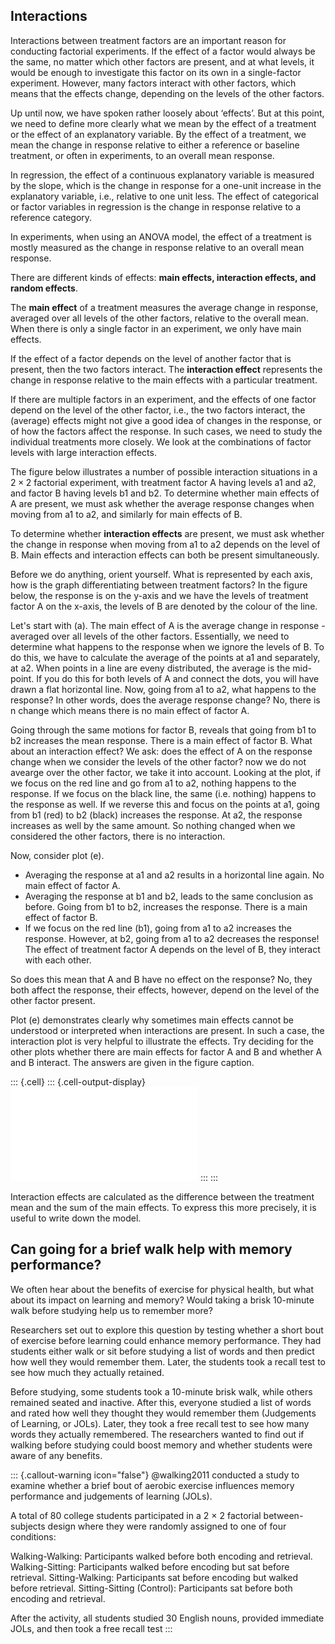 ## Interactions

Interactions between treatment factors are an important reason for conducting factorial experiments. If the effect of a factor would always be the same, no matter which other factors are present, and at what levels, it would be enough to investigate this factor on its own in a single-factor experiment. However, many factors interact with other factors, which means that the effects change, depending on the levels of the other factors.

Up until now, we have spoken rather loosely about ‘effects’. But at this point, we need to define more clearly what we mean by the effect of a treatment or the effect of an explanatory variable. By the effect of a treatment, we mean the change in response relative to either a reference or baseline treatment, or often in experiments, to an overall mean response.

In regression, the effect of a continuous explanatory variable is measured by the slope, which is the change in response for a one-unit increase in the explanatory variable, i.e., relative to one unit less. The effect of categorical or factor variables in regression is the change in response relative to a reference category.

In experiments, when using an ANOVA model, the effect of a treatment is mostly measured as the change in response relative to an overall mean response.

There are different kinds of effects: **main effects, interaction effects, and random effects**.

The **main effect** of a treatment measures the average change in response, averaged over all levels of the other factors, relative to the overall mean. When there is only a single factor in an experiment, we only have main effects.

If the effect of a factor depends on the level of another factor that is present, then the two factors interact. The **interaction effect** represents the change in response relative to the main effects with a particular treatment.

If there are multiple factors in an experiment, and the effects of one factor depend on the level of the other factor, i.e., the two factors interact, the (average) effects might not give a good idea of changes in the response, or of how the factors affect the response. In such cases, we need to study the individual treatments more closely. We look at the combinations of factor levels with large interaction effects.

The figure below illustrates a number of possible interaction situations in a $2 \times 2$ factorial experiment, with treatment factor A having levels a1 and a2, and factor B having levels b1 and b2. To determine whether main effects of A are present, we must ask whether the average response changes when moving from a1 to a2, and similarly for main effects of B.

To determine whether **interaction effects** are present, we must ask whether the change in response when moving from a1 to a2 depends on the level of B. Main effects and interaction effects can both be present simultaneously.

Before we do anything, orient yourself. What is represented by each axis, how is the graph differentiating between treatment factors? In the figure below, the response is on the y-axis and we have the levels of treatment factor A on the x-axis, the levels of B are denoted by the colour of the line.

Let's start with (a). The main effect of A is the average change in response - averaged over all levels of the other factors. Essentially, we need to determine what happens to the response when we ignore the levels of B. To do this, we have to calculate the average of the points at a1 and separately, at a2. When points in a line are eveny distributed, the average is the mid-point. If you do this for both levels of A and connect the dots, you will have drawn a flat horizontal line. Now, going from a1 to a2, what happens to the response? In other words, does the average response change? No, there is n change which means there is no main effect of factor A.

Going through the same motions for factor B, reveals that going from b1 to b2 increases the mean response. There is a main effect of factor B. What about an interaction effect? We ask: does the effect of A on the response change when we consider the levels of the other factor? now we do not avearge over the other factor, we take it into account. Looking at the plot, if we focus on the red line and go from a1 to a2, nothing happens to the response. If we focus on the black line, the same (i.e. nothing) happens to the response as well. If we reverse this and focus on the points at a1, going from b1 (red) to b2 (black) increases the response. At a2, the response increases as well by the same amount. So nothing changed when we considered the other factors, there is no interaction.

Now, consider plot (e).

-   Averaging the response at a1 and a2 results in a horizontal line again. No main effect of factor A.
-   Averaging the response at b1 and b2, leads to the same conclusion as before. Going from b1 to b2, increases the response. There is a main effect of factor B.
-   If we focus on the red line (b1), going from a1 to a2 increases the response. However, at b2, going from a1 to a2 decreases the response! The effect of treatment factor A depends on the level of B, they interact with each other.

So does this mean that A and B have no effect on the response? No, they both affect the response, their effects, however, depend on the level of the other factor present.

Plot (e) demonstrates clearly why sometimes main effects cannot be understood or interpreted when interactions are present. In such a case, the interaction plot is very helpful to illustrate the effects. Try deciding for the other plots whether there are main effects for factor A and B and whether A and B interact. The answers are given in the figure caption.






::: {.cell}
::: {.cell-output-display}
![Interaction plots for six hypothetical $2 \times 2$ factorial experiments. (a) only main effect of B, (b) no main effects and no interaction effects, (c) only main effect of A, (d) main effect of A and main effect of B, (e) interaction between A and B, but both main effects are 0, (f) main effect of B, small main effect of A, A and B interact.](15_FE_Inter_files/figure-pdf/unnamed-chunk-1-1.pdf)
:::
:::






Interaction effects are calculated as the difference between the treatment mean and the sum of the main effects. To express this more precisely, it is useful to write down the model.

## Can going for a brief walk help with memory performance?

We often hear about the benefits of exercise for physical health, but what about its impact on learning and memory? Would taking a brisk 10-minute walk before studying help us to remember more?

Researchers set out to explore this question by testing whether a short bout of exercise before learning could enhance memory performance. They had students either walk or sit before studying a list of words and then predict how well they would remember them. Later, the students took a recall test to see how much they actually retained.

Before studying, some students took a 10-minute brisk walk, while others remained seated and inactive. After this, everyone studied a list of words and rated how well they thought they would remember them (Judgements of Learning, or JOLs). Later, they took a free recall test to see how many words they actually remembered. The researchers wanted to find out if walking before studying could boost memory and whether students were aware of any benefits.

::: {.callout-warning icon="false"}
@walking2011 conducted a study to examine whether a brief bout of aerobic exercise influences memory performance and judgements of learning (JOLs).

A total of 80 college students participated in a 2 × 2 factorial between-subjects design where they were randomly assigned to one of four conditions:

Walking-Walking: Participants walked before both encoding and retrieval. Walking-Sitting: Participants walked before encoding but sat before retrieval. Sitting-Walking: Participants sat before encoding but walked before retrieval. Sitting-Sitting (Control): Participants sat before both encoding and retrieval.

After the activity, all students studied 30 English nouns, provided immediate JOLs, and then took a free recall test
:::
